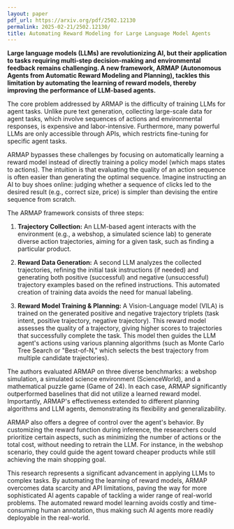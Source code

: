 ```yaml
---
layout: paper
pdf_url: https://arxiv.org/pdf/2502.12130
permalink: 2025-02-21/2502.12130/
title: Automating Reward Modeling for Large Language Model Agents
---
```




**Large language models (LLMs) are revolutionizing AI, but their application to tasks requiring multi-step decision-making and environmental feedback remains challenging. A new framework, ARMAP (Autonomous Agents from Automatic Reward Modeling and Planning), tackles this limitation by automating the learning of reward models, thereby improving the performance of LLM-based agents.**

The core problem addressed by ARMAP is the difficulty of training LLMs for agent tasks. Unlike pure text generation, collecting large-scale data for agent tasks, which involve sequences of actions and environmental responses, is expensive and labor-intensive.  Furthermore, many powerful LLMs are only accessible through APIs, which restricts fine-tuning for specific agent tasks.

ARMAP bypasses these challenges by focusing on automatically learning a reward model instead of directly training a policy model (which maps states to actions). The intuition is that evaluating the quality of an action sequence is often easier than generating the optimal sequence.  Imagine instructing an AI to buy shoes online:  judging whether a sequence of clicks led to the desired result (e.g., correct size, price) is simpler than devising the entire sequence from scratch.

The ARMAP framework consists of three steps:

1. **Trajectory Collection:** An LLM-based agent interacts with the environment (e.g., a webshop, a simulated science lab) to generate diverse action trajectories, aiming for a given task, such as finding a particular product.

2. **Reward Data Generation:**  A second LLM analyzes the collected trajectories, refining the initial task instructions (if needed) and generating both positive (successful) and negative (unsuccessful) trajectory examples based on the refined instructions. This automated creation of training data avoids the need for manual labeling.

3. **Reward Model Training & Planning:** A Vision-Language model (VILA) is trained on the generated positive and negative trajectory triplets (task intent, positive trajectory, negative trajectory). This reward model assesses the quality of a trajectory, giving higher scores to trajectories that successfully complete the task. This model then guides the LLM agent's actions using various planning algorithms (such as Monte Carlo Tree Search or "Best-of-N," which selects the best trajectory from multiple candidate trajectories).

The authors evaluated ARMAP on three diverse benchmarks: a webshop simulation, a simulated science environment (ScienceWorld), and a mathematical puzzle game (Game of 24).  In each case, ARMAP significantly outperformed baselines that did not utilize a learned reward model.  Importantly, ARMAP's effectiveness extended to different planning algorithms and LLM agents, demonstrating its flexibility and generalizability.

ARMAP also offers a degree of control over the agent's behavior.  By customizing the reward function during inference, the researchers could prioritize certain aspects, such as minimizing the number of actions or the total cost, without needing to retrain the LLM.  For instance, in the webshop scenario, they could guide the agent toward cheaper products while still achieving the main shopping goal.

This research represents a significant advancement in applying LLMs to complex tasks. By automating the learning of reward models, ARMAP overcomes data scarcity and API limitations, paving the way for more sophisticated AI agents capable of tackling a wider range of real-world problems.  The automated reward model learning avoids costly and time-consuming human annotation, thus making such AI agents more readily deployable in the real-world.